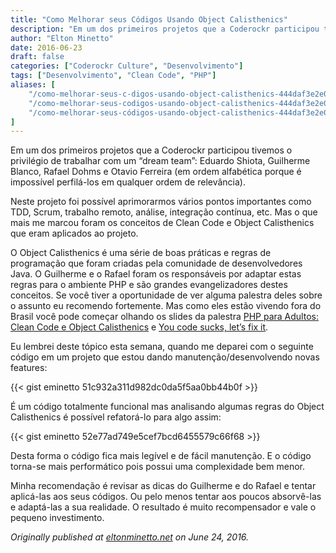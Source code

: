 ```yaml
---
title: "Como Melhorar seus Códigos Usando Object Calisthenics"
description: "Em um dos primeiros projetos que a Coderockr participou tivemos o privilégio de trabalhar com um “dream team”..."
author: "Elton Minetto"
date: 2016-06-23
draft: false
categories: ["Coderockr Culture", "Desenvolvimento"]
tags: ["Desenvolvimento", "Clean Code", "PHP"]
aliases: [
    "/como-melhorar-seus-c-digos-usando-object-calisthenics-444daf3e2e06",
    "/como-melhorar-seus-codigos-usando-object-calisthenics-444daf3e2e06",
    "/como-melhorar-seus-códigos-usando-object-calisthenics-444daf3e2e06",
]
---
```


Em um dos primeiros projetos que a Coderockr participou tivemos o privilégio de trabalhar com um “dream team”: Eduardo Shiota, Guilherme Blanco, Rafael Dohms e Otavio Ferreira (em ordem alfabética porque é impossível perfilá-los em qualquer ordem de relevância).

Neste projeto foi possível aprimorarmos vários pontos importantes como TDD, Scrum, trabalho remoto, análise, integração contínua, etc. Mas o que mais me marcou foram os conceitos de Clean Code e Object Calisthenics que eram aplicados ao projeto.

O Object Calisthenics é uma série de boas práticas e regras de programação que foram criadas pela comunidade de desenvolvedores Java. O Guilherme e o Rafael foram os responsáveis por adaptar estas regras para o ambiente PHP e são grandes evangelizadores destes conceitos. Se você tiver a oportunidade de ver alguma palestra deles sobre o assunto eu recomendo fortemente. Mas como eles estão vivendo fora do Brasil você pode começar olhando os slides da palestra [PHP para Adultos: Clean Code e Object Calisthenics](http://www.slideshare.net/guilhermeblanco/php-para-adultos-clean-code-e-object-calisthenics) e [You code sucks, let’s fix it](http://www.slideshare.net/rdohms/bettercode-phpbenelux212alternate).

Eu lembrei deste tópico esta semana, quando me deparei com o seguinte código em um projeto que estou dando manutenção/desenvolvendo novas features:

{{< gist eminetto 51c932a311d982dc0da5f5aa0bb44b0f >}}

É um código totalmente funcional mas analisando algumas regras do Object Calisthenics é possível refatorá-lo para algo assim:

{{< gist eminetto 52e77ad749e5cef7bcd6455579c66f68 >}}

Desta forma o código fica mais legível e de fácil manutenção. E o código torna-se mais performático pois possui uma complexidade bem menor.

Minha recomendação é revisar as dicas do Guilherme e do Rafael e tentar aplicá-las aos seus códigos. Ou pelo menos tentar aos poucos absorvê-las e adaptá-las a sua realidade. O resultado é muito recompensador e vale o pequeno investimento.

*Originally published at [eltonminetto.net](http://eltonminetto.net/blog/2016/06/24/como-melhorar-seus-codigos-usando-object-calisthenics/) on June 24, 2016.*
